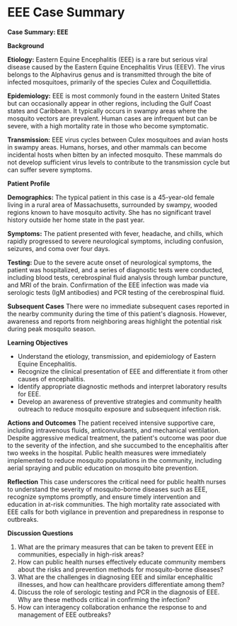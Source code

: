 # EEE Case Summary

**Case Summary: EEE**

**Background**

**Etiology:**
Eastern Equine Encephalitis (EEE) is a rare but serious viral disease caused by the Eastern Equine Encephalitis Virus (EEEV). The virus belongs to the Alphavirus genus and is transmitted through the bite of infected mosquitoes, primarily of the species Culex and Coquillettidia.

**Epidemiology:**
EEE is most commonly found in the eastern United States but can occasionally appear in other regions, including the Gulf Coast states and Caribbean. It typically occurs in swampy areas where the mosquito vectors are prevalent. Human cases are infrequent but can be severe, with a high mortality rate in those who become symptomatic.

**Transmission:**
EEE virus cycles between Culex mosquitoes and avian hosts in swampy areas. Humans, horses, and other mammals can become incidental hosts when bitten by an infected mosquito. These mammals do not develop sufficient virus levels to contribute to the transmission cycle but can suffer severe symptoms.

**Patient Profile**

**Demographics:**
The typical patient in this case is a 45-year-old female living in a rural area of Massachusetts, surrounded by swampy, wooded regions known to have mosquito activity. She has no significant travel history outside her home state in the past year.

**Symptoms:**
The patient presented with fever, headache, and chills, which rapidly progressed to severe neurological symptoms, including confusion, seizures, and coma over four days.

**Testing:**
Due to the severe acute onset of neurological symptoms, the patient was hospitalized, and a series of diagnostic tests were conducted, including blood tests, cerebrospinal fluid analysis through lumbar puncture, and MRI of the brain. Confirmation of the EEE infection was made via serologic tests (IgM antibodies) and PCR testing of the cerebrospinal fluid.

**Subsequent Cases**
There were no immediate subsequent cases reported in the nearby community during the time of this patient's diagnosis. However, awareness and reports from neighboring areas highlight the potential risk during peak mosquito season.

**Learning Objectives**
- Understand the etiology, transmission, and epidemiology of Eastern Equine Encephalitis.
- Recognize the clinical presentation of EEE and differentiate it from other causes of encephalitis.
- Identify appropriate diagnostic methods and interpret laboratory results for EEE.
- Develop an awareness of preventive strategies and community health outreach to reduce mosquito exposure and subsequent infection risk.

**Actions and Outcomes**
The patient received intensive supportive care, including intravenous fluids, anticonvulsants, and mechanical ventilation. Despite aggressive medical treatment, the patient's outcome was poor due to the severity of the infection, and she succumbed to the encephalitis after two weeks in the hospital. Public health measures were immediately implemented to reduce mosquito populations in the community, including aerial spraying and public education on mosquito bite prevention. 

**Reflection**
This case underscores the critical need for public health nurses to understand the severity of mosquito-borne diseases such as EEE, recognize symptoms promptly, and ensure timely intervention and education in at-risk communities. The high mortality rate associated with EEE calls for both vigilance in prevention and preparedness in response to outbreaks.

**Discussion Questions**
1. What are the primary measures that can be taken to prevent EEE in communities, especially in high-risk areas?
2. How can public health nurses effectively educate community members about the risks and prevention methods for mosquito-borne diseases?
3. What are the challenges in diagnosing EEE and similar encephalitic illnesses, and how can healthcare providers differentiate among them?
4. Discuss the role of serologic testing and PCR in the diagnosis of EEE. Why are these methods critical in confirming the infection?
5. How can interagency collaboration enhance the response to and management of EEE outbreaks?
